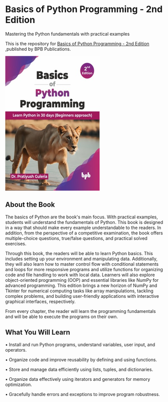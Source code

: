 # Basics of Python Programming - 2nd Edition

Mastering the Python fundamentals with practical examples

This is the repository for [Basics of Python Programming - 2nd Edition
](https://bpbonline.com/products/basics-of-python-programming?variant=43549000532168),published by BPB Publications.

<img src="9789355516404.jpg">

## About the Book
The basics of Python are the book's main focus. With practical examples, students will understand the fundamentals of Python. This book is designed in a way that should make every example understandable to the readers. In addition, from the perspective of a competitive examination, the book offers multiple-choice questions, true/false questions, and practical solved exercises.

Through this book, the readers will be able to learn Python basics. This includes setting up your environment and manipulating data. Additionally, they will also learn how to master control flow with conditional statements and loops for more responsive programs and utilize functions for organizing code and file handling to work with local data. Learners will also explore object-oriented programming (OOP) and essential libraries like NumPy for advanced programming.
This edition brings a new horizon of NumPy and Tkinter for numerical computing tasks like array manipulations, tackling complex problems, and building user-friendly applications with interactive graphical interfaces, respectively.

From every chapter, the reader will learn the programming fundamentals and will be able to execute the programs on their own.

## What You Will Learn
• Install and run Python programs, understand variables, user input, and operators.

• Organize code and improve reusability by defining and using functions.

• Store and manage data efficiently using lists, tuples, and dictionaries.

• Organize data effectively using iterators and generators for memory optimization.

• Gracefully handle errors and exceptions to improve program robustness.
